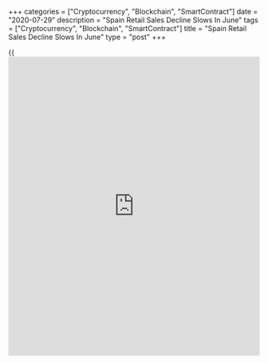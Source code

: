 +++
categories = ["Cryptocurrency", "Blockchain", "SmartContract"]
date = "2020-07-29"
description = "Spain Retail Sales Decline Slows In June"
tags = ["Cryptocurrency", "Blockchain", "SmartContract"]
title = "Spain Retail Sales Decline Slows In June"
type = "post"
+++

{{<iframe id="large-banner" src="https://www.bounty.group/#slide=4.0" width="100%" height="600" scrolling="no" style="border: 0px solid rgb(216, 221, 230); border-radius: 3px;">}}

Spain retail sales declined sharply in June, though at a softer pace,
data from the statistical office INE showed Wednesday.

Retail sales declined by an adjusted 4.7 percent year-on-year in June,
following an 18.9 percent fall in May.

On an adjusted basis, retail sales decreased 3.3 percent in June,
following a 20.1 percent fall in the preceding month.

On a month-on-month basis, retail sales rose 17.8 percent in June,
following a 19.4 percent increase in the previous month. Sales rose for
the second straight month.

Sales of food products decreased 2.1 percent, while that of non-food
products advanced 41.2 percent in June.

For comments and feedback [contact](https://www.playgroundfx.com/contact/): editorial@rtt[news](https://www.letsplayfx.com/blog/forex-news-website/).com

[Economic News][1]

 **What parts of the world are seeing the best (and worst) economic
performances lately? Click[here][2] to check out our [Econ Scorecard][2]
and find out! See up-to-the-moment [ranking](https://www.playgroundfx.com/blog/crypto-exchange-ranking/)s for the best and worst
performers in [GDP][3], [unemployment rate][4], [inflation][2] and much
more.**

   1. www.rtt[news](https://www.letsplayfx.com/blog/forex-news-website/).com/Content/EconomicNews.aspx
   2. www.rtt[news](https://www.letsplayfx.com/blog/forex-news-website/).com/economic-scorecard/world-rank/CPI/highest-performance.aspx
   3. www.rtt[news](https://www.letsplayfx.com/blog/forex-news-website/).com/economic-scorecard/world-rank/GDP/highest-performance.aspx
   4. www.rtt[news](https://www.letsplayfx.com/blog/forex-news-website/).com/economic-scorecard/world-rank/unemployment-rate/lowest-performance.aspx